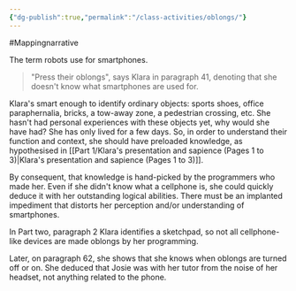 ```yaml
---
{"dg-publish":true,"permalink":"/class-activities/oblongs/"}
---
```


#Mappingnarrative 

The term robots use for smartphones.

> "Press their oblongs", says Klara in paragraph 41, denoting that she doesn't know what smartphones are used for.

Klara's smart enough to identify ordinary objects: sports shoes, office paraphernalia, bricks, a tow-away zone, a pedestrian crossing, etc. She hasn't had personal experiences with these objects yet, why would she have had? She has only lived for a few days. So, in order to understand their function and context, she should have preloaded knowledge, as hypothesised in [[Part 1/Klara's presentation and sapience  (Pages 1 to 3)\|Klara's presentation and sapience  (Pages 1 to 3)]].

By consequent, that knowledge is hand-picked by the programmers who made her. Even if she didn't know what a cellphone is, she could quickly deduce it with her outstanding logical abilities. There must be an implanted impediment that distorts her perception and/or understanding of smartphones.

In Part two, paragraph 2 Klara identifies a sketchpad, so not all cellphone-like devices are made oblongs by her programming.

Later, on paragraph 62, she shows that she knows when oblongs are turned off or on. She deduced that Josie was with her tutor from the noise of her headset, not anything related to the phone.